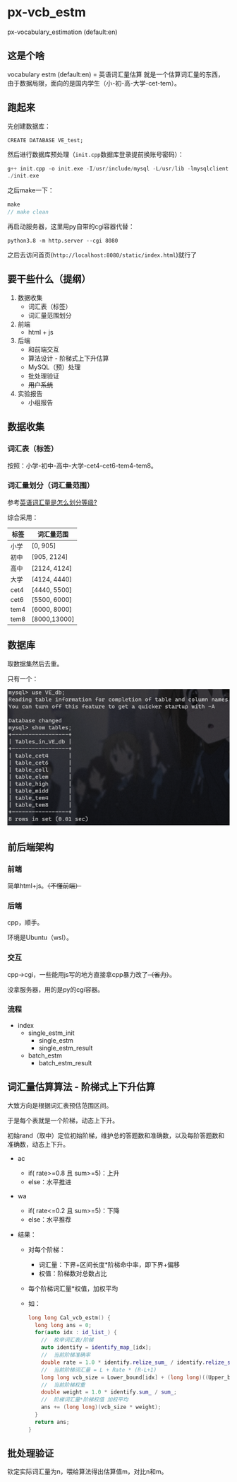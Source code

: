<!--
 * @Autor: violet apricity ( Zhuangpx )
 * @Date: 2023-06-12 14:48:26
 * @LastEditors: violet apricity ( Zhuangpx )
 * @LastEditTime: 2023-06-20 16:00:10
 * @FilePath: \px-vocabulary_estm\README.md
 * @Description:  Zhuangpx : Violet && Apricity:/ The warmth of the sun in the winter /
-->
<!--
 * @Autor: violet apricity ( Zhuangpx )
 * @Date: 2023-06-12 14:48:26
 * @LastEditors: violet apricity ( Zhuangpx )
 * @LastEditTime: 2023-06-20 15:43:59
 * @FilePath: \px-vocabulary_estm\README.md
 * @Description:  Zhuangpx : Violet && Apricity:/ The warmth of the sun in the winter /
-->
# px-vcb_estm

px-vocabulary_estimation (default:en)

## 这是个啥

vocabulary estm (default:en) = 英语词汇量估算
就是一个估算词汇量的东西，由于数据局限，面向的是国内学生（小-初-高-大学-cet-tem）。

## 跑起来

先创建数据库：

```mysql
CREATE DATABASE VE_test;
```

然后进行数据库预处理（`init.cpp`数据库登录提前换账号密码）：

```c++
g++ init.cpp -o init.exe -I/usr/include/mysql -L/usr/lib -lmysqlclient -lmysqlcppconn
./init.exe
```

之后make一下：

```c++
make
// make clean
```

再启动服务器，这里用py自带的cgi容器代替：

```shell
python3.8 -m http.server --cgi 8080
```

之后去访问首页(`http://localhost:8080/static/index.html`)就行了

## 要干些什么（提纲）

1. 数据收集
   - 词汇表（标签）
   - 词汇量范围划分
2. 前端
   - html + js
3. 后端
   - 和前端交互
   - 算法设计 - 阶梯式上下升估算
   - MySQL（预）处理
   - 批处理验证
   - ~~用户系统~~
4. 实验报告
   - 小组报告

## 数据收集

### 词汇表（标签）

按照：小学-初中-高中-大学-cet4-cet6-tem4-tem8。

### 词汇量划分（词汇量范围）

参考[英语词汇量是怎么划分等级?](https://www.zhihu.com/question/378683109)

综合采用：

| 标签 | 词汇量范围   |
| ---- | ------------ |
| 小学 | [0, 905]     |
| 初中 | [905, 2124]  |
| 高中 | [2124, 4124] |
| 大学 | [4124, 4440] |
| cet4 | [4440, 5500] |
| cet6 | [5500, 6000] |
| tem4 | [6000, 8000] |
| tem8 | [8000,13000] |

## 数据库

取数据集然后去重。

只有一个：

![database](./image/database.png)

## 前后端架构

### 前端

简单html+js。~~（不懂前端）~~

### 后端

cpp，顺手。

环境是Ubuntu（wsl）。

### 交互

cpp->cgi，一些能用js写的地方直接拿cpp暴力改了~~（省力）~~。

没拿服务器，用的是py的cgi容器。

### 流程

- index
  - single_estm_init
    - single_estm
    - single_estm_result
  - batch_estm
    - batch_estm_result

## 词汇量估算算法 - 阶梯式上下升估算

大致方向是根据词汇表预估范围区间。

于是每个表就是一个阶梯，动态上下升。

初始rand（取中）定位初始阶梯，维护总的答题数和准确数，以及每阶答题数和准确数，动态上下升。

- ac

  - if( rate>=0.8 且 sum>=5)：上升
  - else：水平推进

- wa

  - if( rate<=0.2 且 sum>=5)：下降
  - else：水平推荐

- 结果：

  - 对每个阶梯：

    - 词汇量：下界+区间长度*阶梯命中率，即下界+偏移
    - 权值：阶梯数对总数占比

  - 每个阶梯词汇量*权值，加权平均

  - 如：

    ```c++
    long long Cal_vcb_estm() {
      long long ans = 0;
      for(auto idx : id_list_) {
        //  枚举词汇表/阶梯
        auto identify = identify_map_[idx];
        //  当前阶梯准确率
        double rate = 1.0 * identify.relize_sum_ / identify.relize_sum_;
        //  当前阶梯词汇量 = L + Rate * (R-L+1)
        long long vcb_size = Lower_bound[idx] + (long long)((Upper_bound[idx] - Lower_bound[idx]) * rate);
        //  当前阶梯权重
        double weight = 1.0 * identify.sum_ / sum_;
        //  阶梯词汇量*阶梯权值 加权平均
        ans += (long long)(vcb_size * weight);
      }
      return ans;
    }
    ```

## 批处理验证

钦定实际词汇量为n，喂给算法得出估算值m，对比n和m。
